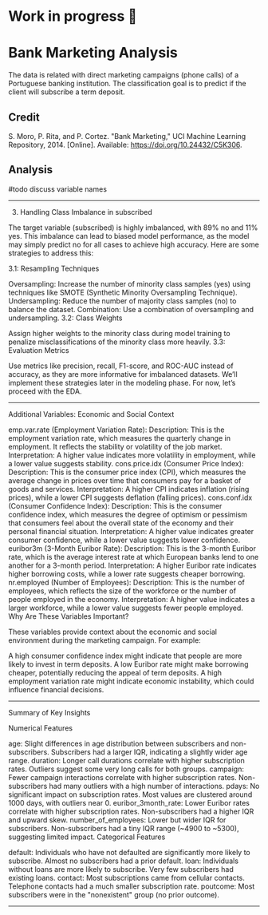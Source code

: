 # Work in progress 🚧
# Bank Marketing Analysis

The data is related with direct marketing campaigns (phone calls) of a Portuguese banking institution. The classification goal is to predict if the client will subscribe a term deposit.

## Credit
S. Moro, P. Rita, and P. Cortez. "Bank Marketing," UCI Machine Learning Repository, 2014. [Online]. Available: https://doi.org/10.24432/C5K306.


## Analysis 

#todo
discuss variable names

---

3. Handling Class Imbalance in subscribed

The target variable (subscribed) is highly imbalanced, with 89% no and 11% yes. This imbalance can lead to biased model performance, as the model may simply predict no for all cases to achieve high accuracy. Here are some strategies to address this:

3.1: Resampling Techniques

Oversampling: Increase the number of minority class samples (yes) using techniques like SMOTE (Synthetic Minority Oversampling Technique).
Undersampling: Reduce the number of majority class samples (no) to balance the dataset.
Combination: Use a combination of oversampling and undersampling.
3.2: Class Weights

Assign higher weights to the minority class during model training to penalize misclassifications of the minority class more heavily.
3.3: Evaluation Metrics

Use metrics like precision, recall, F1-score, and ROC-AUC instead of accuracy, as they are more informative for imbalanced datasets.
We’ll implement these strategies later in the modeling phase. For now, let’s proceed with the EDA.

---

Additional Variables: Economic and Social Context

emp.var.rate (Employment Variation Rate):
Description: This is the employment variation rate, which measures the quarterly change in employment. It reflects the stability or volatility of the job market.
Interpretation: A higher value indicates more volatility in employment, while a lower value suggests stability.
cons.price.idx (Consumer Price Index):
Description: This is the consumer price index (CPI), which measures the average change in prices over time that consumers pay for a basket of goods and services.
Interpretation: A higher CPI indicates inflation (rising prices), while a lower CPI suggests deflation (falling prices).
cons.conf.idx (Consumer Confidence Index):
Description: This is the consumer confidence index, which measures the degree of optimism or pessimism that consumers feel about the overall state of the economy and their personal financial situation.
Interpretation: A higher value indicates greater consumer confidence, while a lower value suggests lower confidence.
euribor3m (3-Month Euribor Rate):
Description: This is the 3-month Euribor rate, which is the average interest rate at which European banks lend to one another for a 3-month period.
Interpretation: A higher Euribor rate indicates higher borrowing costs, while a lower rate suggests cheaper borrowing.
nr.employed (Number of Employees):
Description: This is the number of employees, which reflects the size of the workforce or the number of people employed in the economy.
Interpretation: A higher value indicates a larger workforce, while a lower value suggests fewer people employed.
Why Are These Variables Important?

These variables provide context about the economic and social environment during the marketing campaign. For example:

A high consumer confidence index might indicate that people are more likely to invest in term deposits.
A low Euribor rate might make borrowing cheaper, potentially reducing the appeal of term deposits.
A high employment variation rate might indicate economic instability, which could influence financial decisions.

---

Summary of Key Insights

Numerical Features

age:
Slight differences in age distribution between subscribers and non-subscribers.
Subscribers had a larger IQR, indicating a slightly wider age range.
duration:
Longer call durations correlate with higher subscription rates.
Outliers suggest some very long calls for both groups.
campaign:
Fewer campaign interactions correlate with higher subscription rates.
Non-subscribers had many outliers with a high number of interactions.
pdays:
No significant impact on subscription rates.
Most values are clustered around 1000 days, with outliers near 0.
euribor_3month_rate:
Lower Euribor rates correlate with higher subscription rates.
Non-subscribers had a higher IQR and upward skew.
number_of_employees:
Lower but wider IQR for subscribers.
Non-subscribers had a tiny IQR range (~4900 to ~5300), suggesting limited impact.
Categorical Features

default:
Individuals who have not defaulted are significantly more likely to subscribe.
Almost no subscribers had a prior default.
loan:
Individuals without loans are more likely to subscribe.
Very few subscribers had existing loans.
contact:
Most subscriptions came from cellular contacts.
Telephone contacts had a much smaller subscription rate.
poutcome:
Most subscribers were in the "nonexistent" group (no prior outcome).

---
